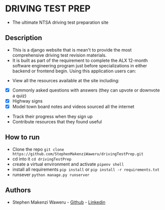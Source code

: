 # DRIVING TEST PREP
- The ultimate NTSA driving test preparation site
## Description
- This is a django website that is mean't to provide the most comprehensive driving test revision materials.
- It is built as part of the requirement to complete the ALX 12-month software engineering program just before specializations in either backend or frontend begin. Using this application users can:
* View all the resources available at the site including: 
- [x] Commonly asked questions with answers (they can upvote or downvote a quiz)
- [x] Highway signs
- [x] Model town board notes and videos sourced all the internet
* Track their progress when they sign up
* Contribute resources that they found useful 

## How to run
- Clone the repo `git clone https://github.com/StephenMakenziWaweru/drivingTestPrep.git`
- cd into it `cd drivingTestPrep`
- create a virtual environment and activate `pipenv shell`
- install all requirements `pip install` or `pip install -r requirements.txt`
- runsever `python manage.py runserver`


## Authors
- Stephen Makenzi Waweru - [Github](https://github.com/StephenMakenziWaweru/) - [Linkedin](https://www.linkedin.com/in/stephen-makenzi/)
